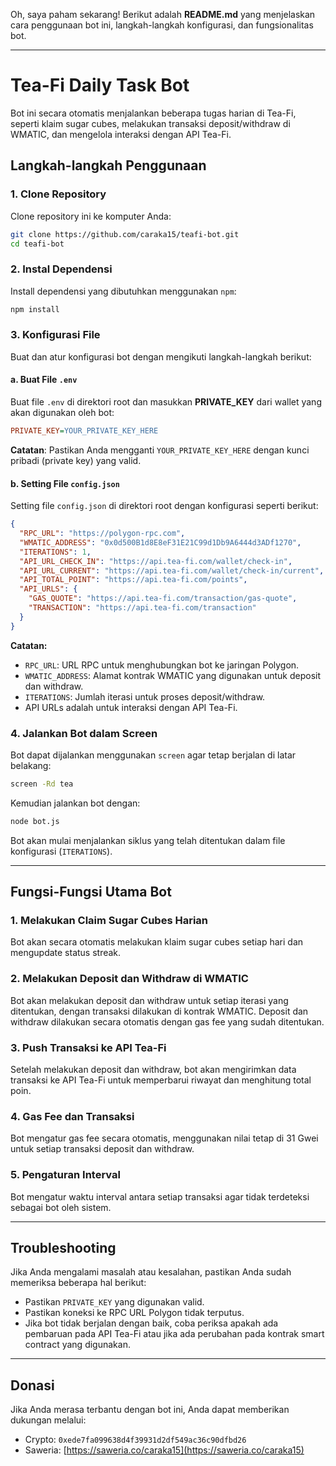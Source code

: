 Oh, saya paham sekarang! Berikut adalah **README.md** yang menjelaskan cara penggunaan bot ini, langkah-langkah konfigurasi, dan fungsionalitas bot.

---

# Tea-Fi Daily Task Bot

Bot ini secara otomatis menjalankan beberapa tugas harian di Tea-Fi, seperti klaim sugar cubes, melakukan transaksi deposit/withdraw di WMATIC, dan mengelola interaksi dengan API Tea-Fi.

## Langkah-langkah Penggunaan

### 1. **Clone Repository**
Clone repository ini ke komputer Anda:

```bash
git clone https://github.com/caraka15/teafi-bot.git
cd teafi-bot
```

### 2. **Instal Dependensi**
Install dependensi yang dibutuhkan menggunakan `npm`:

```bash
npm install
```

### 3. **Konfigurasi File**
Buat dan atur konfigurasi bot dengan mengikuti langkah-langkah berikut:

#### a. **Buat File `.env`**

Buat file `.env` di direktori root dan masukkan **PRIVATE_KEY** dari wallet yang akan digunakan oleh bot:

```ini
PRIVATE_KEY=YOUR_PRIVATE_KEY_HERE
```

**Catatan**: Pastikan Anda mengganti `YOUR_PRIVATE_KEY_HERE` dengan kunci pribadi (private key) yang valid.

#### b. **Setting File `config.json`**

Setting file `config.json` di direktori root dengan konfigurasi seperti berikut:

```json
{
  "RPC_URL": "https://polygon-rpc.com",
  "WMATIC_ADDRESS": "0x0d500B1d8E8eF31E21C99d1Db9A6444d3ADf1270",
  "ITERATIONS": 1,
  "API_URL_CHECK_IN": "https://api.tea-fi.com/wallet/check-in",
  "API_URL_CURRENT": "https://api.tea-fi.com/wallet/check-in/current",
  "API_TOTAL_POINT": "https://api.tea-fi.com/points",
  "API_URLS": {
    "GAS_QUOTE": "https://api.tea-fi.com/transaction/gas-quote",
    "TRANSACTION": "https://api.tea-fi.com/transaction"
  }
}
```

**Catatan:**
- `RPC_URL`: URL RPC untuk menghubungkan bot ke jaringan Polygon.
- `WMATIC_ADDRESS`: Alamat kontrak WMATIC yang digunakan untuk deposit dan withdraw.
- `ITERATIONS`: Jumlah iterasi untuk proses deposit/withdraw.
- API URLs adalah untuk interaksi dengan API Tea-Fi.

### 4. **Jalankan Bot dalam Screen**

Bot dapat dijalankan menggunakan `screen` agar tetap berjalan di latar belakang:

```bash
screen -Rd tea
```

Kemudian jalankan bot dengan:

```bash
node bot.js
```

Bot akan mulai menjalankan siklus yang telah ditentukan dalam file konfigurasi (`ITERATIONS`).

---

## Fungsi-Fungsi Utama Bot

### 1. **Melakukan Claim Sugar Cubes Harian**
Bot akan secara otomatis melakukan klaim sugar cubes setiap hari dan mengupdate status streak.

### 2. **Melakukan Deposit dan Withdraw di WMATIC**
Bot akan melakukan deposit dan withdraw untuk setiap iterasi yang ditentukan, dengan transaksi dilakukan di kontrak WMATIC. Deposit dan withdraw dilakukan secara otomatis dengan gas fee yang sudah ditentukan.

### 3. **Push Transaksi ke API Tea-Fi**
Setelah melakukan deposit dan withdraw, bot akan mengirimkan data transaksi ke API Tea-Fi untuk memperbarui riwayat dan menghitung total poin.

### 4. **Gas Fee dan Transaksi**
Bot mengatur gas fee secara otomatis, menggunakan nilai tetap di 31 Gwei untuk setiap transaksi deposit dan withdraw.

### 5. **Pengaturan Interval**
Bot mengatur waktu interval antara setiap transaksi agar tidak terdeteksi sebagai bot oleh sistem.

---


## Troubleshooting

Jika Anda mengalami masalah atau kesalahan, pastikan Anda sudah memeriksa beberapa hal berikut:

- Pastikan `PRIVATE_KEY` yang digunakan valid.
- Pastikan koneksi ke RPC URL Polygon tidak terputus.
- Jika bot tidak berjalan dengan baik, coba periksa apakah ada pembaruan pada API Tea-Fi atau jika ada perubahan pada kontrak smart contract yang digunakan.

---

## Donasi

Jika Anda merasa terbantu dengan bot ini, Anda dapat memberikan dukungan melalui:

- Crypto: `0xede7fa099638d4f39931d2df549ac36c90dfbd26`
- Saweria: [https://saweria.co/caraka15](https://saweria.co/caraka15)
